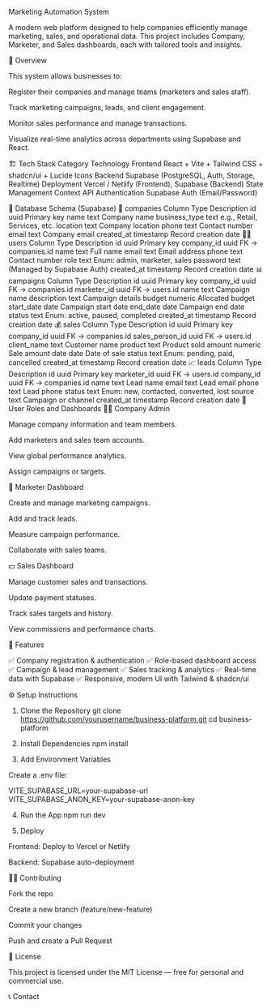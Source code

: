 Marketing Automation System

A modern web platform designed to help companies efficiently manage marketing, sales, and operational data.
This project includes Company, Marketer, and Sales dashboards, each with tailored tools and insights.

🧭 Overview

This system allows businesses to:

Register their companies and manage teams (marketers and sales staff).

Track marketing campaigns, leads, and client engagement.

Monitor sales performance and manage transactions.

Visualize real-time analytics across departments using Supabase and React.

🏗️ Tech Stack
Category	Technology
Frontend	React + Vite + Tailwind CSS + shadcn/ui + Lucide Icons
Backend	Supabase (PostgreSQL, Auth, Storage, Realtime)
Deployment	Vercel / Netlify (Frontend), Supabase (Backend)
State Management	Context API
Authentication	Supabase Auth (Email/Password)


🧩 Database Schema (Supabase)
🏢 companies
Column	Type	Description
id	uuid	Primary key
name	text	Company name
business_type	text	e.g., Retail, Services, etc.
location	text	Company location
phone	text	Contact number
email	text	Company email
created_at	timestamp	Record creation date
👨‍💼 users
Column	Type	Description
id	uuid	Primary key
company_id	uuid	FK → companies.id
name	text	Full name
email	text	Email address
phone	text	Contact number
role	text	Enum: admin, marketer, sales
password	text	(Managed by Supabase Auth)
created_at	timestamp	Record creation date
📊 campaigns
Column	Type	Description
id	uuid	Primary key
company_id	uuid	FK → companies.id
marketer_id	uuid	FK → users.id
name	text	Campaign name
description	text	Campaign details
budget	numeric	Allocated budget
start_date	date	Campaign start date
end_date	date	Campaign end date
status	text	Enum: active, paused, completed
created_at	timestamp	Record creation date
💰 sales
Column	Type	Description
id	uuid	Primary key
company_id	uuid	FK → companies.id
sales_person_id	uuid	FK → users.id
client_name	text	Customer name
product	text	Product sold
amount	numeric	Sale amount
date	date	Date of sale
status	text	Enum: pending, paid, cancelled
created_at	timestamp	Record creation date
📈 leads
Column	Type	Description
id	uuid	Primary key
marketer_id	uuid	FK → users.id
company_id	uuid	FK → companies.id
name	text	Lead name
email	text	Lead email
phone	text	Lead phone
status	text	Enum: new, contacted, converted, lost
source	text	Campaign or channel
created_at	timestamp	Record creation date
🧭 User Roles and Dashboards
👨‍💼 Company Admin

Manage company information and team members.

Add marketers and sales team accounts.

View global performance analytics.

Assign campaigns or targets.

📣 Marketer Dashboard

Create and manage marketing campaigns.

Add and track leads.

Measure campaign performance.

Collaborate with sales teams.

💵 Sales Dashboard

Manage customer sales and transactions.

Update payment statuses.

Track sales targets and history.

View commissions and performance charts.

🧠 Features

✅ Company registration & authentication
✅ Role-based dashboard access
✅ Campaign & lead management
✅ Sales tracking & analytics
✅ Real-time data with Supabase
✅ Responsive, modern UI with Tailwind & shadcn/ui

⚙️ Setup Instructions
1. Clone the Repository
git clone https://github.com/yourusername/business-platform.git
cd business-platform

2. Install Dependencies
npm install

3. Add Environment Variables

Create a .env file:

VITE_SUPABASE_URL=your-supabase-url
VITE_SUPABASE_ANON_KEY=your-supabase-anon-key

4. Run the App
npm run dev

5. Deploy

Frontend: Deploy to Vercel
 or Netlify

Backend: Supabase auto-deployment

🧑‍💻 Contributing

Fork the repo

Create a new branch (feature/new-feature)

Commit your changes

Push and create a Pull Request

📄 License

This project is licensed under the MIT License — free for personal and commercial use.

📞 Contact

